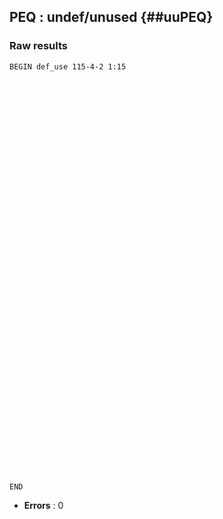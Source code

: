 ## PEQ : undef/unused {##uuPEQ}
### Raw results


~~~
BEGIN def_use 115-4-2 1:15















































END
~~~

* **Errors** : 0

